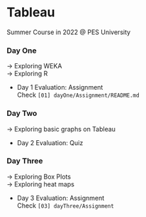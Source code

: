 # Tableau
Summer Course in 2022 @ PES University

### Day One     
&rarr; Exploring WEKA       
&rarr; Exploring R      

+ Day 1 Evaluation: Assignment  
  Check `[01] dayOne/Assignment/README.md`

### Day Two
&rarr; Exploring basic graphs on Tableau

+ Day 2 Evaluation: Quiz

### Day Three
&rarr; Exploring Box Plots      
&rarr; Exploring heat maps

+ Day 3 Evaluation: Assignment  
    Check `[03] dayThree/Assignment`